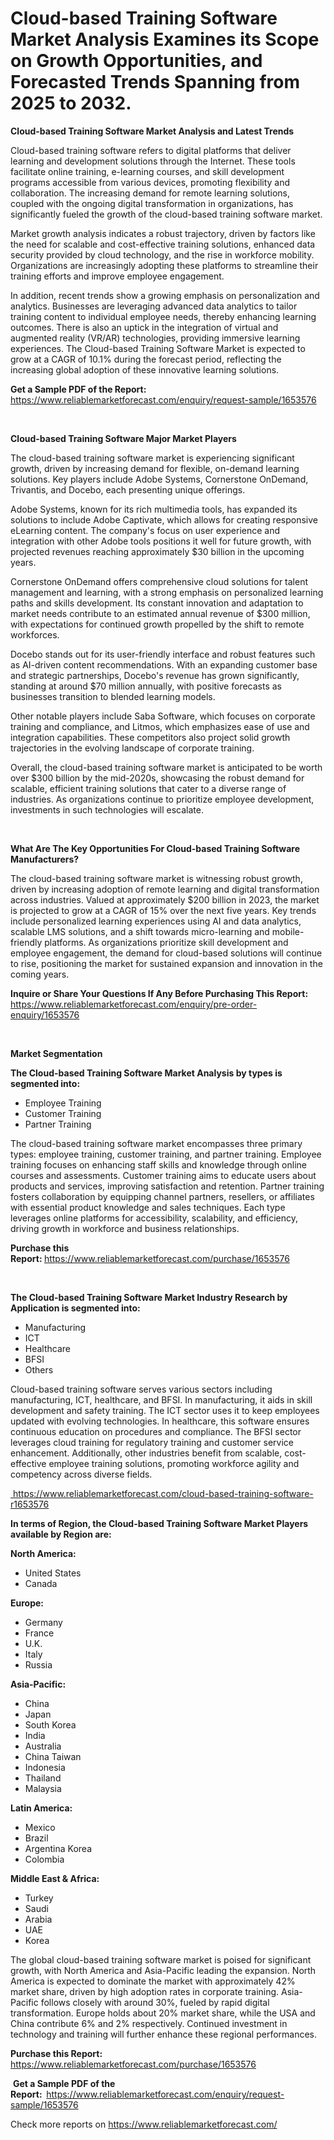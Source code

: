<p><h1>Cloud-based Training Software Market Analysis Examines its Scope on Growth Opportunities, and Forecasted Trends Spanning from 2025 to 2032.</h1></p><p><strong>Cloud-based Training Software Market Analysis and Latest Trends</strong></p>
<p><p>Cloud-based training software refers to digital platforms that deliver learning and development solutions through the Internet. These tools facilitate online training, e-learning courses, and skill development programs accessible from various devices, promoting flexibility and collaboration. The increasing demand for remote learning solutions, coupled with the ongoing digital transformation in organizations, has significantly fueled the growth of the cloud-based training software market.</p><p>Market growth analysis indicates a robust trajectory, driven by factors like the need for scalable and cost-effective training solutions, enhanced data security provided by cloud technology, and the rise in workforce mobility. Organizations are increasingly adopting these platforms to streamline their training efforts and improve employee engagement.</p><p>In addition, recent trends show a growing emphasis on personalization and analytics. Businesses are leveraging advanced data analytics to tailor training content to individual employee needs, thereby enhancing learning outcomes. There is also an uptick in the integration of virtual and augmented reality (VR/AR) technologies, providing immersive learning experiences. The Cloud-based Training Software Market is expected to grow at a CAGR of 10.1% during the forecast period, reflecting the increasing global adoption of these innovative learning solutions.</p></p>
<p><strong>Get a Sample PDF of the Report:&nbsp;</strong> <a href="https://www.reliablemarketforecast.com/enquiry/request-sample/1653576?utm_campaign=2740&utm_medium=2&utm_source=Github&utm_content=ia&utm_term=11032025&utm_id=cloud-based-training-software">https://www.reliablemarketforecast.com/enquiry/request-sample/1653576</a></p>
<p>&nbsp;</p>
<p><strong>Cloud-based Training Software Major Market Players</strong></p>
<p><p>The cloud-based training software market is experiencing significant growth, driven by increasing demand for flexible, on-demand learning solutions. Key players include Adobe Systems, Cornerstone OnDemand, Trivantis, and Docebo, each presenting unique offerings.</p><p>Adobe Systems, known for its rich multimedia tools, has expanded its solutions to include Adobe Captivate, which allows for creating responsive eLearning content. The company's focus on user experience and integration with other Adobe tools positions it well for future growth, with projected revenues reaching approximately $30 billion in the upcoming years.</p><p>Cornerstone OnDemand offers comprehensive cloud solutions for talent management and learning, with a strong emphasis on personalized learning paths and skills development. Its constant innovation and adaptation to market needs contribute to an estimated annual revenue of $300 million, with expectations for continued growth propelled by the shift to remote workforces.</p><p>Docebo stands out for its user-friendly interface and robust features such as AI-driven content recommendations. With an expanding customer base and strategic partnerships, Docebo's revenue has grown significantly, standing at around $70 million annually, with positive forecasts as businesses transition to blended learning models.</p><p>Other notable players include Saba Software, which focuses on corporate training and compliance, and Litmos, which emphasizes ease of use and integration capabilities. These competitors also project solid growth trajectories in the evolving landscape of corporate training.</p><p>Overall, the cloud-based training software market is anticipated to be worth over $300 billion by the mid-2020s, showcasing the robust demand for scalable, efficient training solutions that cater to a diverse range of industries. As organizations continue to prioritize employee development, investments in such technologies will escalate.</p></p>
<p>&nbsp;</p>
<p><strong>What Are The Key Opportunities For Cloud-based Training Software Manufacturers?</strong></p>
<p><p>The cloud-based training software market is witnessing robust growth, driven by increasing adoption of remote learning and digital transformation across industries. Valued at approximately $200 billion in 2023, the market is projected to grow at a CAGR of 15% over the next five years. Key trends include personalized learning experiences using AI and data analytics, scalable LMS solutions, and a shift towards micro-learning and mobile-friendly platforms. As organizations prioritize skill development and employee engagement, the demand for cloud-based solutions will continue to rise, positioning the market for sustained expansion and innovation in the coming years.</p></p>
<p><strong>Inquire or Share Your Questions If Any Before Purchasing This Report:</strong> <a href="https://www.reliablemarketforecast.com/enquiry/pre-order-enquiry/1653576?utm_campaign=2740&utm_medium=2&utm_source=Github&utm_content=ia&utm_term=11032025&utm_id=cloud-based-training-software">https://www.reliablemarketforecast.com/enquiry/pre-order-enquiry/1653576</a></p>
<p>&nbsp;</p>
<p><strong>Market Segmentation</strong></p>
<p><strong>The Cloud-based Training Software Market Analysis by types is segmented into:</strong></p>
<p><ul><li>Employee Training</li><li>Customer Training</li><li>Partner Training</li></ul></p>
<p><p>The cloud-based training software market encompasses three primary types: employee training, customer training, and partner training. Employee training focuses on enhancing staff skills and knowledge through online courses and assessments. Customer training aims to educate users about products and services, improving satisfaction and retention. Partner training fosters collaboration by equipping channel partners, resellers, or affiliates with essential product knowledge and sales techniques. Each type leverages online platforms for accessibility, scalability, and efficiency, driving growth in workforce and business relationships.</p></p>
<p><strong>Purchase this Report:&nbsp;</strong><a href="https://www.reliablemarketforecast.com/purchase/1653576?utm_campaign=2740&utm_medium=2&utm_source=Github&utm_content=ia&utm_term=11032025&utm_id=cloud-based-training-software">https://www.reliablemarketforecast.com/purchase/1653576</a></p>
<p>&nbsp;</p>
<p><strong>The Cloud-based Training Software Market Industry Research by Application is segmented into:</strong></p>
<p><ul><li>Manufacturing</li><li>ICT</li><li>Healthcare</li><li>BFSI</li><li>Others</li></ul></p>
<p><p>Cloud-based training software serves various sectors including manufacturing, ICT, healthcare, and BFSI. In manufacturing, it aids in skill development and safety training. The ICT sector uses it to keep employees updated with evolving technologies. In healthcare, this software ensures continuous education on procedures and compliance. The BFSI sector leverages cloud training for regulatory training and customer service enhancement. Additionally, other industries benefit from scalable, cost-effective employee training solutions, promoting workforce agility and competency across diverse fields.</p></p>
<p><a href="https://www.reliablemarketforecast.com/cloud-based-training-software-r1653576?utm_campaign=2740&utm_medium=2&utm_source=Github&utm_content=ia&utm_term=11032025&utm_id=cloud-based-training-software">&nbsp;https://www.reliablemarketforecast.com/cloud-based-training-software-r1653576</a></p>
<p><strong>In terms of Region, the Cloud-based Training Software Market Players available by Region are:</strong></p>
<p>
    <p> <strong> North America: </strong>
        <ul>
            <li>United States</li>
            <li>Canada</li>
        </ul>
        </p> 
    <p> <strong> Europe: </strong>
        <ul>
            <li>Germany</li>
            <li>France</li>
            <li>U.K.</li>
            <li>Italy</li>
            <li>Russia</li>
        </ul>
        </p> 
    <p> <strong> Asia-Pacific: </strong>
        <ul>
            <li>China</li>
            <li>Japan</li>
            <li>South Korea</li>
            <li>India</li>
            <li>Australia</li>
            <li>China Taiwan</li>
            <li>Indonesia</li>
            <li>Thailand</li>
            <li>Malaysia</li>
        </ul>
        </p> 
    <p> <strong> Latin America: </strong>
        <ul>
            <li>Mexico</li>
            <li>Brazil</li>
            <li>Argentina Korea</li>
            <li>Colombia</li>
        </ul>
        </p> 
    <p> <strong> Middle East & Africa: </strong>
        <ul>
            <li>Turkey</li>
            <li>Saudi</li>
            <li>Arabia</li>
            <li>UAE</li>
            <li>Korea</li>
        </ul>
    </p>
    </p>
<p><p>The global cloud-based training software market is poised for significant growth, with North America and Asia-Pacific leading the expansion. North America is expected to dominate the market with approximately 42% market share, driven by high adoption rates in corporate training. Asia-Pacific follows closely with around 30%, fueled by rapid digital transformation. Europe holds about 20% market share, while the USA and China contribute 6% and 2% respectively. Continued investment in technology and training will further enhance these regional performances.</p></p>
<p><strong>Purchase this Report: </strong><a href="https://www.reliablemarketforecast.com/purchase/1653576?utm_campaign=2740&utm_medium=2&utm_source=Github&utm_content=ia&utm_term=11032025&utm_id=cloud-based-training-software">https://www.reliablemarketforecast.com/purchase/1653576</a></p>
<p>&nbsp;<strong>Get a Sample PDF of the Report:&nbsp;&nbsp;</strong><a href="https://www.reliablemarketforecast.com/enquiry/request-sample/1653576?utm_campaign=2740&utm_medium=2&utm_source=Github&utm_content=ia&utm_term=11032025&utm_id=cloud-based-training-software">https://www.reliablemarketforecast.com/enquiry/request-sample/1653576</a></p>
<p><strong></strong></p>
<p>Check more reports on <a href="https://www.reliablemarketforecast.com/?utm_campaign=2740&utm_medium=2&utm_source=Github&utm_content=ia&utm_term=11032025&utm_id=cloud-based-training-software">https://www.reliablemarketforecast.com/</a></p>